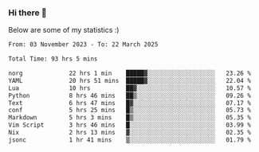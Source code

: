 ### Hi there 👋
Below are some of my statistics :)

<!--START_SECTION:waka-->

```txt
From: 03 November 2023 - To: 22 March 2025

Total Time: 93 hrs 5 mins

norg             22 hrs 1 min    █████▓░░░░░░░░░░░░░░░░░░░   23.26 %
YAML             20 hrs 51 mins  █████▓░░░░░░░░░░░░░░░░░░░   22.04 %
Lua              10 hrs          ██▓░░░░░░░░░░░░░░░░░░░░░░   10.57 %
Python           8 hrs 46 mins   ██▒░░░░░░░░░░░░░░░░░░░░░░   09.26 %
Text             6 hrs 47 mins   █▓░░░░░░░░░░░░░░░░░░░░░░░   07.17 %
conf             5 hrs 25 mins   █▒░░░░░░░░░░░░░░░░░░░░░░░   05.73 %
Markdown         5 hrs 3 mins    █▒░░░░░░░░░░░░░░░░░░░░░░░   05.35 %
Vim Script       3 hrs 46 mins   █░░░░░░░░░░░░░░░░░░░░░░░░   03.99 %
Nix              2 hrs 13 mins   ▓░░░░░░░░░░░░░░░░░░░░░░░░   02.35 %
jsonc            1 hr 41 mins    ▒░░░░░░░░░░░░░░░░░░░░░░░░   01.79 %
```

<!--END_SECTION:waka-->

<!--
**KlapenHz/KlapenHz** is a ✨ _special_ ✨ repository because its `README.md` (this file) appears on your GitHub profile.

Here are some ideas to get you started:

- 🔭 I’m currently working on ...
- 🌱 I’m currently learning ...
- 👯 I’m looking to collaborate on ...
- 🤔 I’m looking for help with ...
- 💬 Ask me about ...
- 📫 How to reach me: ...
- 😄 Pronouns: ...
- ⚡ Fun fact: ...
-->
